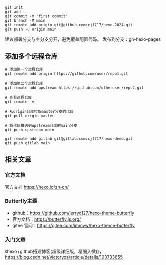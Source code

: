 
```
git init
git add .
git commit -m "first commit"
git branch -M main
git remote add origin git@github.com:cjf717/hexo-2024.git
git push -u origin main
```
建议部署分支与主分支分开，避免覆盖配置代码。
发布到分支：gh-hexo-pages


## 添加多个远程仓库
```
# 添加第一个远程仓库
git remote add origin https://github.com/user/repo1.git
 
# 添加第二个远程仓库
git remote add upstream https://github.com/otheruser/repo2.git
 
# 查看远程仓库
git remote -v
 
# 从origin仓库拉取master分支的代码
git pull origin master
 
# 将代码推送到upstream仓库的main分支
git push upstream main
```

```
git remote add gitlab git@gitlab.com:cjf717/hexo-demo.git
git push gitlab main
```

## 相关文章
### 官方文档
官方文档 https://hexo.io/zh-cn/
### Butterfly主题
- github：https://github.com/jerryc127/hexo-theme-butterfly
- 官方文档：https://butterfly.js.org/
- gitee 官网：https://gitee.com/immyw/hexo-theme-butterfly
### 入门文章
《hexo+github搭建博客(超级详细版，精细入微)》，https://blog.csdn.net/victoryxa/article/details/103733655
